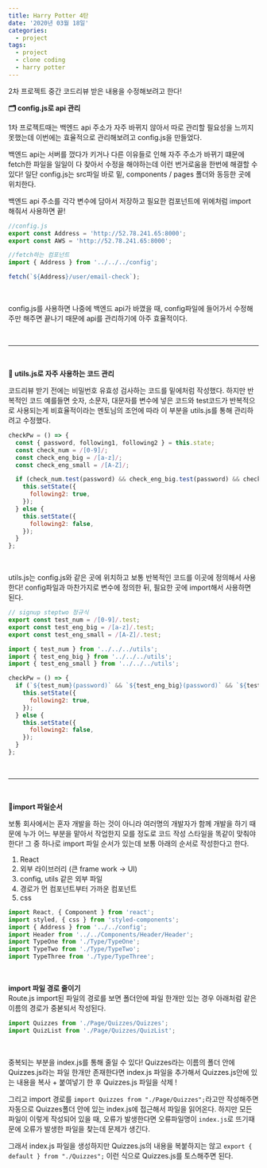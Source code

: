 ```yaml
---
title: Harry Potter 4탄
date: '2020년 03월 18일'
categories:
  - project
tags:
  - project
  - clone coding
  - harry potter
---
```


2차 프로젝트 중간 코드리뷰 받은 내용을 수정해보려고 한다!

**🗂 config.js로 api 관리**

1차 프로젝트때는 백엔드 api 주소가 자주 바뀌지 않아서 따로 관리할 필요성을 느끼지 못했는데 이번에는 효율적으로 관리해보려고 config.js을 만들었다.

백엔드 api는 서버를 껐다가 키거나 다른 이유들로 인해 자주 주소가 바뀌기 떄문에 fetch한 파일을 일일이 다 찾아서 수정을 해야하는데 이런 번거로움을 한번에 해결할 수 있다!
일단 config.js는 src파일 바로 밑, components / pages 폴더와 동등한 곳에 위치한다.

백엔드 api 주소를 각각 변수에 담아서 저장하고 필요한 컴포넌트에 위에처럼 import 해줘서 사용하면 끝!

```jsx
//config.js
export const Address = 'http://52.78.241.65:8000';
export const AWS = 'http://52.78.241.65:8000';

//fetch하는 컴포넌트
import { Address } from '../../../config';

fetch(`${Address}/user/email-check`);
```

</br>

config.js를 사용하면 나중에 백엔드 api가 바꼈을 때, config파일에 들어가서 수정해주만 해주면 끝나기 때문에 api를 관리하기에 아주 효율적이다.

</br>

---

</br>

**📝 utils.js로 자주 사용하는 코드 관리**

코드리뷰 받기 전에는 비밀번호 유효성 검사하는 코드를 밑에처럼 작성했다. 하지만 반복적인 코드 예를들면 숫자, 소문자, 대문자를 변수에 넣은 코드와 test코드가 반복적으로 사용되는게 비효율적이라는 멘토님의 조언에 따라 이 부분을 utils.js를 통해 관리하려고 수정했다.

```jsx
checkPw = () => {
  const { password, following1, following2 } = this.state;
  const check_num = /[0-9]/;
  const check_eng_big = /[a-z]/;
  const check_eng_small = /[A-Z]/;

  if (check_num.test(password) && check_eng_big.test(password) && check_eng_small.test(password)) {
    this.setState({
      following2: true,
    });
  } else {
    this.setState({
      following2: false,
    });
  }
};
```

</br>

utils.js는 config.js와 같은 곳에 위치하고 보통 반복적인 코드를 이곳에 정의해서 사용한다! config파일과 마찬가지로 변수에 정의한 뒤, 필요한 곳에 import해서 사용하면 된다.

```jsx
// signup steptwo 정규식
export const test_num = /[0-9]/.test;
export const test_eng_big = /[a-z]/.test;
export const test_eng_small = /[A-Z]/.test;

import { test_num } from '../../../utils';
import { test_eng_big } from '../../../utils';
import { test_eng_small } from '../../../utils';

checkPw = () => {
  if (`${test_num}(password)` && `${test_eng_big}(password)` && `${test_eng_small}(password)`) {
    this.setState({
      following2: true,
    });
  } else {
    this.setState({
      following2: false,
    });
  }
};
```

</br>

---

</br>

**👣import 파일순서**

보통 회사에서는 혼자 개발을 하는 것이 아니라 여러명의 개발자가 함께 개발을 하기 때문에 누가 어느 부분을 맡아서 작업한지 모를 정도로 코드 작성 스타일을 똑같이 맞춰야 한다! 그 중 하나로 import 파일 순서가 있는데 보통 아래의 순서로 작성한다고 한다.

1. React
2. 외부 라이브러리 (큰 frame work -> UI)
3. config, utils 같은 외부 파일
4. 경로가 먼 컴포넌트부터 가까운 컴포넌트
5. css

```jsx
import React, { Component } from 'react';
import styled, { css } from 'styled-components';
import { Address } from '../../config';
import Header from '../../Components/Header/Header';
import TypeOne from './Type/TypeOne';
import TypeTwo from './Type/TypeTwo';
import TypeThree from './Type/TypeThree';
```

</br>

**import 파일 경로 줄이기**
</br>
Route.js import된 파일의 경로를 보면 폴더안에 파일 한개만 있는 경우 아래처럼 같은 이름의 경로가 중볻되서 작성된다.

```jsx
import Quizzes from './Page/Quizzes/Quizzes';
import QuizList from './Page/Quizzes/QuizList';
```

</br>

중복되는 부분을 index.js를 통해 줄일 수 있다!
Quizzes라는 이름의 폴더 안에 Quizzes.js라는 파일 한개만 존재한다면 index.js 파일을 추가해서 Quizzes.js안에 있는 내용을 복사 + 붙여넣기 한 후 Quizzes.js 파일을 삭제 !

그리고 import 경로를 `import Quizzes from "./Page/Quizzes";`라고만 작성해주면 자동으로 Quizzes폴더 안에 있는 index.js에 접근해서 파일을 읽어온다. 하지만 모든 파일이 이렇게 작성되어 있을 때, 오류가 발생한다면 오류파일명이 `index.js`로 뜨기때문에 오류가 발생한 파일을 찾는데 문제가 생긴다.

그래서 index.js 파일을 생성하지만 Quizzes.js의 내용을 복붙하지는 않고 `export { default } from "./Quizzes";` 이런 식으로 Quizzes.js를 토스해주면 된다.
